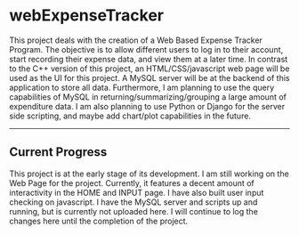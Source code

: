 # webExpenseTracker

This project deals with the creation of a Web Based Expense Tracker Program. The objective is to allow different users to log in to their account, start recording their expense data, and view them at a later time. In contrast to the C++ version of this project, an HTML/CSS/javascript web page will be used as the UI for this project. A MySQL server will be at the backend of this application to store all data.  Furthermore, I am planning to use the query capabilities of MySQL in returning/summarizing/grouping a large amount of expenditure data. I am also planning to use Python or Django for the server side scripting, and maybe add chart/plot capabilities in the future.

----------------------
  Current Progress
----------------------
This project is at the early stage of its development. I am still working on the Web Page for the project. Currently, it features a decent amount of interactivity in the HOME and INPUT page. I have also built user input checking on javascript. I have the MySQL server and scripts up and running, but is currently not uploaded here. I will continue to log the changes here until the completion of the project.

